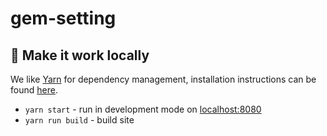 # gem-setting

## :raised_hands: Make it work locally

We like [Yarn](https://github.com/yarnpkg/yarn) for dependency management, installation instructions can be found [here](https://yarnpkg.com/en/docs/install).

- `yarn start` - run in development mode on [localhost:8080](http://localhost:8080)
- `yarn run build` - build site
